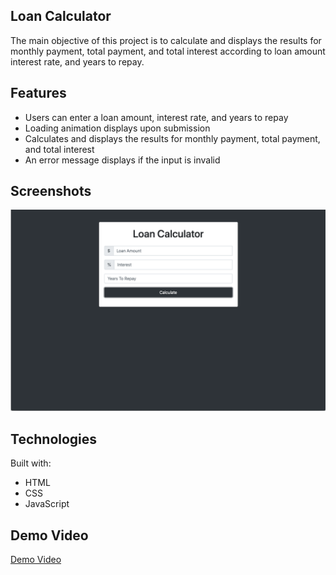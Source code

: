 ## Loan Calculator 
The main objective of this project is to calculate and displays the results for monthly payment, total payment, and total interest according to loan amount interest rate, and years to repay.

## Features
* Users can enter a loan amount, interest rate, and years to repay
* Loading animation displays upon submission
* Calculates and displays the results for monthly payment, total payment, and total interest
* An error message displays if the input is invalid

## Screenshots
![Screenshot of Loan Calculator](./images/loan-calc.png)


## Technologies
Built with:
* HTML
* CSS
* JavaScript

## Demo Video 

[Demo Video](/Loan_Calculator_Demo_Video.mp4)

